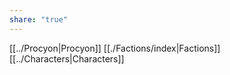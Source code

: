 ```yaml
---
share: "true"
---
```


[[../Procyon|Procyon]]
[[./Factions/index|Factions]]
[[../Characters|Characters]]
